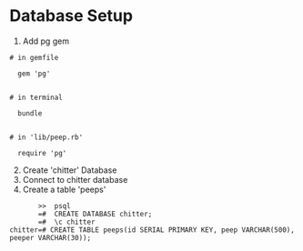 # Database Setup

1. Add pg gem

```
# in gemfile

  gem 'pg'


# in terminal

  bundle


# in 'lib/peep.rb'

  require 'pg'
```

2. Create 'chitter' Database
3. Connect to chitter database
4. Create a table 'peeps'

```
       >>  psql
       =#  CREATE DATABASE chitter;
       =#  \c chitter
chitter=# CREATE TABLE peeps(id SERIAL PRIMARY KEY, peep VARCHAR(500), peeper VARCHAR(30));

```

